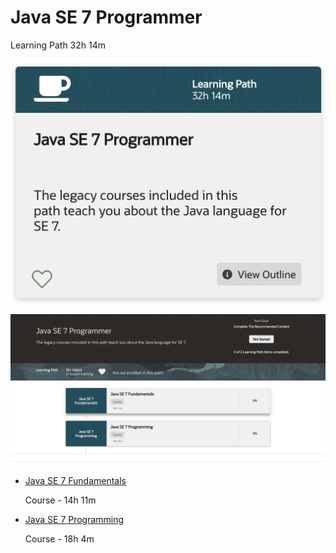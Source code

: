 # Java SE 7 Programmer

Learning Path 32h 14m

![portada](522-Java-SE-7-Programmer/images/522-portada.png)

![522-01](522-Java-SE-7-Programmer/images/522-01.png)

   
* [Java SE 7 Fundamentals](522-Java-SE-7-Programmer/01-Java-SE-7-Fundamentals.md)

   Course - 14h 11m

* [Java SE 7 Programming](522-Java-SE-7-Programmer/02-Java-SE-7-Programming.md)

   Course - 18h 4m
